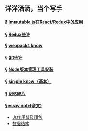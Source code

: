 ## 洋洋洒洒，当个写手

#### &sect; [Immutable.js在React/Redux中的应用](https://github.com/DxLucky/know-how/tree/master/Immutable.js%E5%9C%A8ReactRedux%E4%B8%AD%E7%9A%84%E5%BA%94%E7%94%A8)
#### &sect; [Redux些许](https://github.com/DxLucky/know-how/blob/master/Redux%E4%BA%9B%E8%AE%B8.md)
#### &sect; [webpack4 know](https://github.com/DxLucky/know-how/tree/master/webpack4%20know)
#### &sect; [git些许](https://github.com/DxLucky/know-how/blob/master/git%E4%BA%9B%E8%AE%B8.md)
#### &sect; [Node版本管理工具安装](https://github.com/DxLucky/know-how/tree/master/Node%E7%89%88%E6%9C%AC%E7%AE%A1%E7%90%86%E5%B7%A5%E5%85%B7%E5%AE%89%E8%A3%85)
#### &sect; [simple know（基本）](https://github.com/DxLucky/know-how/tree/master/simple%20know)
#### &sect; [记忆碎片](https://github.com/DxLucky/know-how/blob/master/%E8%AE%B0%E5%BF%86%E7%A2%8E%E7%89%87.md)
#### &sect;[essay note(杂文)](https://github.com/DlLucky/know-how/tree/master/essay%20note)
* [Js作用域及闭包](https://github.com/DlLucky/know-how/blob/master/essay%20note/Js%E4%BD%9C%E7%94%A8%E5%9F%9F%E5%8F%8A%E9%97%AD%E5%8C%85.md)
* [数据结构](https://github.com/DlLucky/know-how/tree/master/%E6%95%B0%E6%8D%AE%E7%BB%93%E6%9E%84)
